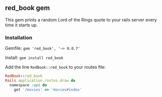 ## red_book gem

This gem prints a random Lord of the Rings quote to your rails server every time it starts up.

### Installation

Gemfile: `gem 'red_book', '~> 0.0.7'`

Install: `gem install red_book`

Add the line `RedBook::red_book` to your routes file:

```ruby
RedBook::red_book
Rails.application.routes.draw do
  namespace :api do
    get '/movies' => 'movies#index'
```